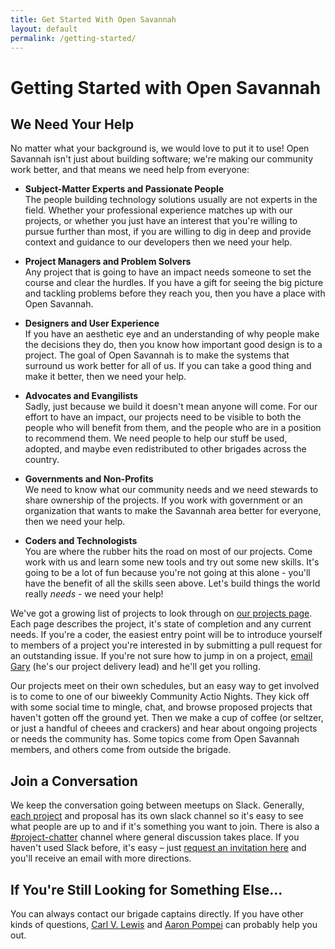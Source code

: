 ```yaml
---
title: Get Started With Open Savannah
layout: default
permalink: /getting-started/
---
```


# Getting Started with Open Savannah

## We Need Your Help

No matter what your background is, we would love to put it to use! Open Savannah isn't just about building software; we're making our community work better, and that means we need help from everyone:

* **Subject-Matter Experts and Passionate People**  
The people building technology solutions usually are not experts in the field.  Whether your professional experience matches up with our projects, or whether you just have an interest that you're willing to pursue further than most, if you are willing to dig in deep and provide context and guidance to our developers then we need your help.  
 
* **Project Managers and Problem Solvers**  
Any project that is going to have an impact needs someone to set the course and clear the hurdles.  If you have a gift for seeing the big picture and tackling problems before they reach you, then you have a place with Open Savannah.  
 
* **Designers and User Experience**  
If you have an aesthetic eye and an understanding of why people make the decisions they do, then you know how important good design is to a project.  The goal of Open Savannah is to make the systems that surround us work better for all of us.  If you can take a good thing and make it better, then we need your help.  
 
* **Advocates and Evangilists**  
Sadly, just because we build it doesn't mean anyone will come.  For our effort to have an impact, our projects need to be visible to both the people who will benefit from them, and the people who are in a position to recommend them.  We need people to help our stuff be used, adopted, and maybe even redistributed to other brigades across the country.  
 
* **Governments and Non-Profits**  
We need to know what our community needs and we need stewards to share ownership of the projects.  If you work with government or an organization that wants to make the Savannah area better for everyone, then we need your help.  
 
* **Coders and Technologists**  
You are where the rubber hits the road on most of our projects.  Come work with us and learn some new tools and try out some new skills.  It's going to be a lot of fun because you're not going at this alone - you'll have the benefit of all the skills seen above.  Let's build things the world really _needs_ \- we need your help!

We've got a growing list of projects to look through on [our projects page][1].  Each page describes the project, it's state of completion and any current needs.  If you're a coder, the easiest entry point will be to introduce yourself to members of a project you're interested in by submitting a pull request for an outstanding issue.  If you're not sure how to jump in on a project, [email Gary][2] (he's our project delivery lead) and he'll get you rolling.

Our projects meet on their own schedules, but an easy way to get involved is to come to one of our biweekly Community Actio Nights.  They kick off with some social time to mingle, chat, and browse proposed projects that haven't gotten off the ground yet.  Then we make a cup of coffee (or seltzer, or just a handful of cheees and crackers) and hear about ongoing projects or needs the community has.  Some topics come from Open Savannah members, and others come from outside the brigade.  

## Join a Conversation

We keep the conversation going between meetups on Slack.  Generally, [each project][1] and proposal has its own slack channel so it's easy to see what people are up to and if it's something you want to join.  There is also a [#project-chatter][3] channel where general discussion takes place.  If you haven't used Slack before, it's easy – just [request an invitation here][4] and you'll receive an email with more directions.

## If You're Still Looking for Something Else...

You can always contact our brigade captains directly. If you have other kinds of questions, [Carl V. Lewis][5] and [Aaron Pompei][6] can probably help you out.

[1]: https://opensavannah.org/project-list
[2]: mailto:gary@opensavannah.org?subject=I'm%20looking%20for%20an%Open%20Savannah%20project
[3]: http://slack.opensavannah.org
[4]: http://slack.opensavannah.org
[5]: mailto:carl@opensavannah.org?subject=Getting%20Started%20with%20Open%20Savannah
[6]: mailto:aaron@opensavannah.org?subject=Getting%20Started%20with%20Open%20Savannah

  
